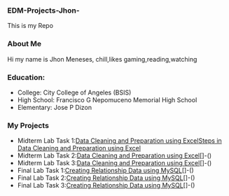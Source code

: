 ### EDM-Projects-Jhon-
This is my Repo
### About Me
Hi my name is Jhon Meneses, chill,likes gaming,reading,watching
### Education:
- College: City College of Angeles (BSIS)
- High School: Francisco G Nepomuceno Memorial High School
- Elementary: Jose P Dizon
### My Projects
- Midterm Lab Task 1:[Data Cleaning and Preparation using Excel](Midterm%20Task%201/images/one.JPG)[Steps in Data Cleaning and Preparation using Excel](Midterm%20Task%201)
- Midterm Lab Task 2:[Data Cleaning and Preparation using Excel](Midterm%20Task%202/images/PNG2.png)[]-()
- Midterm Lab Task 3:[Data Cleaning and Preparation using Excel](Midterm%20Task%203/images/PT.png)[]-()
- Final Lab Task 1:[Creating Relationship Data using MySQL](Finals%20Task%201/Images/SC.jpeg)[]-()
- Final Lab Task 2:[Creating Relationship Data using MySQL](Final%20Task%202/image/Sc.png)[]-()
- Final Lab Task 3:[Creating Relationship Data using MySQL](Final%20Task%203/image/HO.png)[]-()
